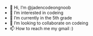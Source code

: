 - 👋 Hi, I’m @jadencodeongnoob
- 👀 I’m interested in codeing
- 🌱 I’m currently in the 5th grade
- 💞️ I’m looking to collaborate on codeing
- 📫 How to reach me my gmail :)

<!---
jadencodeongnoob/jadencodeongnoob is a ✨ special ✨ repository because its `README.md` (this file) appears on your GitHub profile.
You can click the Preview link to take a look at your changes.
--->
